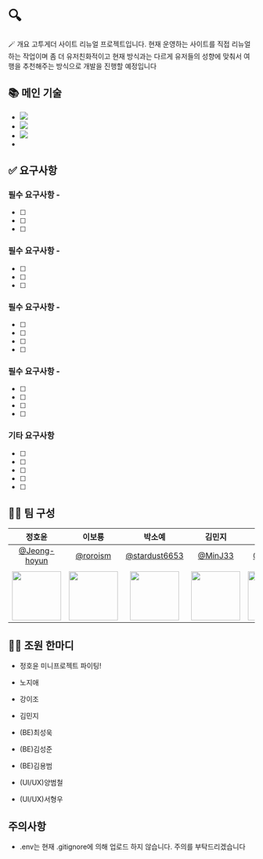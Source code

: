 # 🔍 

🪄 개요
고투게더 사이트 리뉴얼 프로젝트입니다. 현재 운영하는 사이트를 직접 리뉴얼하는 작업이며
좀 더 유저친화적이고 현재 방식과는 다르게 유저들의 성향에 맞춰서
여행을 추천해주는 방식으로 개발을 진행할 예정입니다

## 📚 메인 기술

- <img src="https://img.shields.io/badge/html5-E34F26?style=for-the-badge&logo=html5&logoColor=white">
- <img src="https://img.shields.io/badge/javascript-F7DF1E?style=for-the-badge&logo=javascript&logoColor=black">
- <img src="https://img.shields.io/badge/react-61DAFB?style=for-the-badge&logo=react&logoColor=black">
- 

## ✅ 요구사항

### 필수 요구사항 - 

- [ ] 
- [ ] 
- [ ] 

### 필수 요구사항 - 

- [ ] 
- [ ] 
- [ ] 

### 필수 요구사항 - 

- [ ] 
- [ ] 
- [ ] 
- [ ] 

### 필수 요구사항 - 

- [ ] 
- [ ] 
- [ ] 
- [ ] 

### 기타 요구사항

- [ ] 
- [ ] 
- [ ] 
- [ ] 
- [ ]

## 🤼‍♀️ 팀 구성

|                                  정호윤                                   |                                이보룡                                 |                                   박소예                                   |                                김민지                                |                                 윤한솔                                 |
| :-----------------------------------------------------------------------: | :-------------------------------------------------------------------: | :------------------------------------------------------------------------: | :------------------------------------------------------------------: | :--------------------------------------------------------------------: |
|              [@Jeong-hoyun](https://github.com/Jeong-hoyun)               |                [@roroism](https://github.com/roroism)                 |              [@stardust6653](https://github.com/stardust6653)              |                 [@MinJ33](https://github.com/MinJ33)                 |                [@1sol2sol](https://github.com/1sol2sol)                |
|                                                                           |
| <img src="https://avatars.githubusercontent.com/Jeong-hoyun" width="100"> | <img src="https://avatars.githubusercontent.com/roroism" width="100"> | <img src="https://avatars.githubusercontent.com/stardust6653" width="100"> | <img src="https://avatars.githubusercontent.com/MinJ33" width="100"> | <img src="https://avatars.githubusercontent.com/1sol2sol" width="100"> |

## 🤼‍♀️ 조원 한마디

- 정호윤 미니프로젝트 파이팅!

- 노지애

- 강이조

- 김민지 

- (BE)최성욱

- (BE)김성준

- (BE)김용범

- (UI/UX)양범철

- (UI/UX)서형우

## 주의사항

- .env는 현재 .gitignore에 의해 업로드 하지 않습니다. 주의를 부탁드리겠습니다


  
